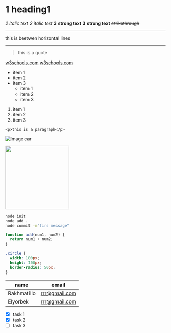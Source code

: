 # 1 heading1
*2 italic text*
_2 italic text_
**3 strong text**
__3 strong text__
~~strikethrough~~
___
this is beetwen horizontal lines
___
> this is a quote

[w3schools.com](https://www.w3schools.com/js/tryit.asp?filename=tryjs_intro_inner_html)
[w3schools.com](https://w3schools.com "w3schools.com")
* item 1
* item 2
* item 3
  * item 1
  * item 2
  * item 3
1. item 1
1. item 2
1. item 3
<!-- inline code block -->
`<p>this is a paragraph</p>`

<!-- image -->
![Image car](/image/download.jpg "Image car")

<!-- image link -->
<img src="https://github.githubassets.com/images/modules/logos_page/GitHub-Mark.png" width="200px"/>

<!-- Code Blocks -->
```bash
node init
node add .
node commit -m"firs message"
```
```JavaScript
function add(num1, num2) {
  return num1 + num2;
}
```
```CSS
.circle {
  width: 100px;
  height: 100px;
  border-radius: 50px;
}
```
<!-- table -->
|name       |email        |
|---        |---          |
|Rakhmatillo|rrr@gmail.com|
|Elyorbek   |rrr@gmail.com|

<!-- Task list -->
* [x] task 1
* [x] task 2
* [ ] task 3

